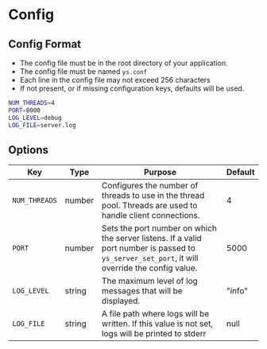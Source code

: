 # Config

## Config Format

* The config file must be in the root directory of your application.
* The config file must be named `ys.conf`
* Each line in the config file may not exceed 256 characters
* If not present, or if missing configuration keys, defaults will be used.

```sh
NUM_THREADS=4
PORT=8000
LOG_LEVEL=debug
LOG_FILE=server.log
```

## Options

|Key|Type|Purpose|Default|
|-|-|-|-|
|`NUM_THREADS`|number|Configures the number of threads to use in the thread pool. Threads are used to handle client connections.|4|
|`PORT`|number|Sets the port number on which the server listens. If a valid port number is passed to `ys_server_set_port`, it will override the config value.|5000|
|`LOG_LEVEL`|string|The maximum level of log messages that will be displayed. |"info"|"debug"|"verbose"|
|`LOG_FILE`|string|A file path where logs will be written. If this value is not set, logs will be printed to stderr|null|
